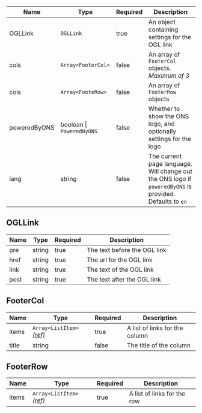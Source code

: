 | Name | Type   | Required | Description |
|------|--------|----------|-------------|
| OGLLink | `OGLLink` | true | An object containing settings for the OGL link |
| cols | `Array<FooterCol>` | false | An array of `FooterCol` objects. *Maximum of 3* |
| cols | `Array<FooteRow>` | false | An array of `FooterRow` objects |
| poweredByONS | boolean &#124; `PoweredByONS` | false | Whether to show the ONS logo, and optionally settings for the logo |
| lang | string | false | The current page language. Will change out the ONS logo if `poweredByONS` is provided. Defaults to `en` |


## OGLLink
| Name | Type   | Required | Description |
|------|--------|----------|-------------|
| pre  | string | true     | The text before the OGL link |
| href | string | true     | The url for the OGL link |
| link | string | true     | The text of the OGL link |
| post | string | true     | The text after the OGL link |


## FooterCol
| Name | Type   | Required | Description |
|------|--------|----------|-------------|
| items  | `Array<ListItem>` [_(ref)_](/components/list) | true | A list of links for the column |
| title  | string | false     | The title of the column |

## FooterRow
| Name | Type   | Required | Description |
|------|--------|----------|-------------|
| items  | `Array<ListItem>` [_(ref)_](/components/list) | true | A list of links for the row |
